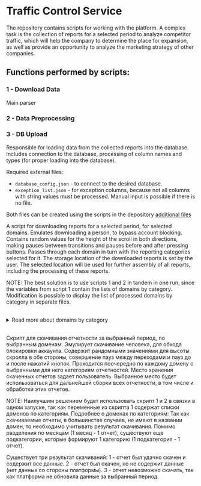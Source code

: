 # Traffic Control Service

The repository contains scripts for working with the platform. A complex task is the collection of reports for a selected period to analyze competitor traffic, which will help the company to determine the place for expansion, as well as provide an opportunity to analyze the marketing strategy of other companies. 

## Functions performed by scripts:

### 1 - Download Data

Main parser

### 2 - Data Preprocessing

### 3 - DB Upload

Responsible for loading data from the collected reports into the database. Includes connection to the database, processing of column names and types (for proper loading into the database).

Required external files: 
- <code>database_config.json</code> - to connect to the desired database.
- <code>exception_list.json</code> - for exception columns, because not all columns with string values must be processed. Manual input is possible if there is no file.

Both files can be created using the scripts in the depository [additional files](additional%20files/)


A script for downloading reports for a selected period, for selected domains. 
Emulates downloading a person, to bypass account blocking. Contains random values for the height of the scroll in both directions, making pauses between transitions and pauses before and after pressing buttons.
Passes through each domain in turn with the reporting categories selected for it. The storage location of the downloaded reports is set by the user. The selected location will be used for further assembly of all reports, including the processing of these reports.

NOTE: The best solution is to use scripts 1 and 2 in tandem in one run, since the variables from script 1 contain the lists of domains by category. Modification is possible to display the list of processed domains by category in separate files. 

<br>

<details close>
<summary>Read more about domains by category</summary>
<br>
Since downloadable reports, in most cases, do not have a domain in the name, it is necessary to consider the result of the download. In addition to the division by month (1 month - 1 report), there are also subcategories that form 1 category (1 subcategory - 1 report).
  
#### There are three results of downloads: 
1 - the report was successfully downloaded and contains all the data.
2 - the report was downloaded, but does not contain data (no data from the platform side).
3 - the report cannot be downloaded, because the platform has not updated the data for you
</details> 

<br>


Скрипт для скачивания отчетности за выбранный период, по выбранным доменам. 
Эмулирует скачивание человека, для обхода блокировки аккаунта. Содержит рандомными значениями для высоты скролла в обе стороны, совершение пауз между переходами и пауз до и после нажатий кнопок.
Проходится поочередно по каждому домену с выбранными для него категориям отчетностей. Место хранения скаченных отчетов задает пользователь. Выбранное место будет использоваться для дальнейшей сборки всех отчетности, в том числе и обработки этих отчетов.

NOTE: Наилучшим решением будет использовать скрипт 1 и 2 в связки в одном запуске, так как переменные из скрипта 1 содержат списки доменов по категориям. 
Подробнее о доменах по категориям: Так как скачиваемые отчеты, в большинстве случаев, не имеют в названии домен, то необходимо учитывать результат скачивания. Помимо разделения по месяцам (1 месяц - 1 отчет), существуют еще подкатегории, которые формируют 1 категорию (1 подкатегория - 1 отчет). 

Существует три результат скачиваний: 
1 - отчет был удачно скачен и содержит все данные.
2 - отчет был скачен, но не содержит данные (нет данных со стороны платформы).
3 - отчет невозможно скачать, так как платформа не обновила данные за выбранный период.
